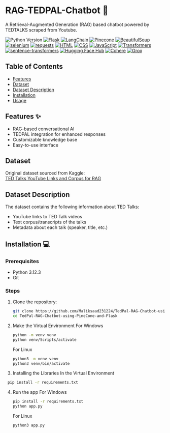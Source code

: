 # RAG-TEDPAL-Chatbot 🤖

A Retrieval-Augmented Generation (RAG) based chatbot powered by TEDTALKS scraped from Youtube.

![Python Version](https://img.shields.io/badge/python-3.12.3-blue.svg) [![Flask](https://img.shields.io/badge/flask-3.0.2-green.svg)](https://flask.palletsprojects.com/)
[![LangChain](https://img.shields.io/badge/langchain-0.1.11-orange.svg)](https://python.langchain.com/)
[![Pinecone](https://img.shields.io/badge/pinecone-3.0.1-yellow.svg)](https://www.pinecone.io/)
[![BeautifulSoup](https://img.shields.io/badge/beautifulsoup4-4.12.3-lightgrey.svg)](https://www.crummy.com/software/BeautifulSoup/)
[![selenium](https://img.shields.io/badge/selenium-4.19.0-green.svg)](https://www.selenium.dev/)
[![requests](https://img.shields.io/badge/requests-2.31.0-orange.svg)](https://docs.python-requests.org/)
[![HTML](https://img.shields.io/badge/HTML5-E34F26?logo=html5&logoColor=white)](https://developer.mozilla.org/en-US/docs/Web/HTML)
[![CSS](https://img.shields.io/badge/CSS3-1572B6?logo=css3&logoColor=white)](https://developer.mozilla.org/en-US/docs/Web/CSS)
[![JavaScript](https://img.shields.io/badge/JavaScript-F7DF1E?logo=javascript&logoColor=black)](https://developer.mozilla.org/en-US/docs/Web/JavaScript)
[![Transformers](https://img.shields.io/badge/transformers-4.49.0-yellow?logo=huggingface)](https://huggingface.co/transformers/)
[![sentence-transformers](https://img.shields.io/badge/sentence--transformers-3.4.1-005571?logo=python)](https://www.sbert.net/)
[![Hugging Face Hub](https://img.shields.io/badge/huggingface--hub-0.29.2-yellow?logo=huggingface)](https://huggingface.co/docs/huggingface_hub)
[![Cohere](https://img.shields.io/badge/cohere-5.14.2-blueviolet?logo=cohere)](https://docs.cohere.com/)
[![Groq](https://img.shields.io/badge/groq-0.22.0-black?logo=groq)](https://groq.com/)



## Table of Contents

- [Features](#features)
- [Dataset](#dataset)
- [Dataset Description](#dataset-description)
- [Installation](#installation)
- [Usage](#usage)

## Features ✨
- RAG-based conversational AI
- TEDPAL integration for enhanced responses
- Customizable knowledge base
- Easy-to-use interface

## Dataset
Original dataset sourced from Kaggle:  
[TED Talks YouTube Links and Corpus for RAG](https://www.kaggle.com/datasets/awansaad6797/tedtalks-youtube-links-and-corpus-for-rag)


## Dataset Description
The dataset contains the following information about TED Talks:
- YouTube links to TED Talk videos
- Text corpus/transcripts of the talks
- Metadata about each talk (speaker, title, etc.)

## Installation 💻

### Prerequisites
- Python 3.12.3
- Git

### Steps

1. Clone the repository:
   ```bash
   git clone https://github.com/Maliksaad231224/TedPal-RAG-Chatbot-using-PineCone-and-Flask.git
   cd TedPal-RAG-Chatbot-using-PineCone-and-Flask

2. Make the Virtual Environment
   For Windows
   ```bash
   python -m venv venv
   python venv/Scripts/activate
   ```
   For Linux
   ```bash
   python3 -m venv venv
   python3 venv/bin/activate
   
3. Installing the Libraries In the Virtual Environment
  ```bash
   pip install -r requirements.txt
  ```

4. Run the app
   For Windows
   ```bash
   pip install -r requirements.txt
   python app.py
    ```
   
   For Linux
    ```bash
    python3 app.py

